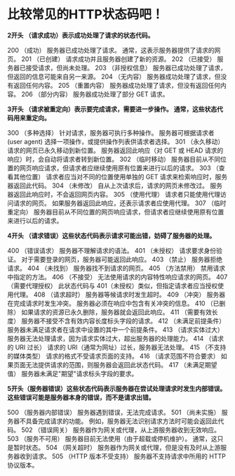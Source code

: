 # 比较常见的HTTP状态码吧！

**2开头 （请求成功）表示成功处理了请求的状态代码。**

200  （成功） 服务器已成功处理了请求。 通常，这表示服务器提供了请求的网页。 
201  （已创建） 请求成功并且服务器创建了新的资源。 
202  （已接受） 服务器已接受请求，但尚未处理。 
203  （非授权信息） 服务器已成功处理了请求，但返回的信息可能来自另一来源。 
204  （无内容） 服务器成功处理了请求，但没有返回任何内容。 
205  （重置内容） 服务器成功处理了请求，但没有返回任何内容。
206  （部分内容） 服务器成功处理了部分 GET 请求。

**3开头 （请求被重定向）表示要完成请求，需要进一步操作。 通常，这些状态代码用来重定向。**

300  （多种选择） 针对请求，服务器可执行多种操作。 服务器可根据请求者 (user agent) 选择一项操作，或提供操作列表供请求者选择。 
301  （永久移动） 请求的网页已永久移动到新位置。 服务器返回此响应（对 GET 或 HEAD 请求的响应）时，会自动将请求者转到新位置。
302  （临时移动） 服务器目前从不同位置的网页响应请求，但请求者应继续使用原有位置来进行以后的请求。
303  （查看其他位置） 请求者应当对不同的位置使用单独的 GET 请求来检索响应时，服务器返回此代码。
304  （未修改） 自从上次请求后，请求的网页未修改过。 服务器返回此响应时，不会返回网页内容。 
305  （使用代理） 请求者只能使用代理访问请求的网页。 如果服务器返回此响应，还表示请求者应使用代理。 
307  （临时重定向） 服务器目前从不同位置的网页响应请求，但请求者应继续使用原有位置来进行以后的请求。

**4开头 （请求错误）这些状态代码表示请求可能出错，妨碍了服务器的处理。**

400  （错误请求） 服务器不理解请求的语法。 
401  （未授权） 请求要求身份验证。 对于需要登录的网页，服务器可能返回此响应。 
403  （禁止） 服务器拒绝请求。
404  （未找到） 服务器找不到请求的网页。
405  （方法禁用） 禁用请求中指定的方法。 
406  （不接受） 无法使用请求的内容特性响应请求的网页。 
407  （需要代理授权） 此状态代码与 401（未授权）类似，但指定请求者应当授权使用代理。
408  （请求超时） 服务器等候请求时发生超时。 
409  （冲突） 服务器在完成请求时发生冲突。 服务器必须在响应中包含有关冲突的信息。 
410  （已删除） 如果请求的资源已永久删除，服务器就会返回此响应。 
411  （需要有效长度） 服务器不接受不含有效内容长度标头字段的请求。 
412  （未满足前提条件） 服务器未满足请求者在请求中设置的其中一个前提条件。 
413  （请求实体过大） 服务器无法处理请求，因为请求实体过大，超出服务器的处理能力。 
414  （请求的 URI 过长） 请求的 URI（通常为网址）过长，服务器无法处理。 
415  （不支持的媒体类型） 请求的格式不受请求页面的支持。 
416  （请求范围不符合要求） 如果页面无法提供请求的范围，则服务器会返回此状态代码。 
417  （未满足期望值） 服务器未满足"期望"请求标头字段的要求。

**5开头（服务器错误）这些状态代码表示服务器在尝试处理请求时发生内部错误。 这些错误可能是服务器本身的错误，而不是请求出错。**

500  （服务器内部错误） 服务器遇到错误，无法完成请求。 
501  （尚未实施） 服务器不具备完成请求的功能。 例如，服务器无法识别请求方法时可能会返回此代码。 
502  （错误网关） 服务器作为网关或代理，从上游服务器收到无效响应。 
503  （服务不可用） 服务器目前无法使用（由于超载或停机维护）。 通常，这只是暂时状态。 
504  （网关超时） 服务器作为网关或代理，但是没有及时从上游服务器收到请求。 
505  （HTTP 版本不受支持） 服务器不支持请求中所用的 HTTP 协议版本。